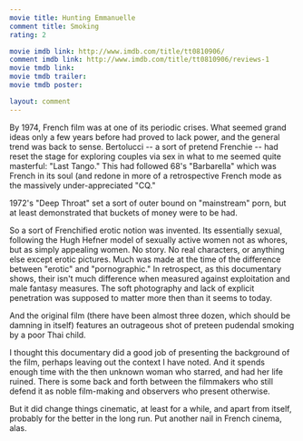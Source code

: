 ```yaml
---
movie title: Hunting Emmanuelle
comment title: Smoking
rating: 2

movie imdb link: http://www.imdb.com/title/tt0810906/
comment imdb link: http://www.imdb.com/title/tt0810906/reviews-1
movie tmdb link: 
movie tmdb trailer: 
movie tmdb poster: 

layout: comment
---
```


By 1974, French film was at one of its periodic crises. What seemed grand ideas only a few years before had proved to lack power, and the general trend was back to sense. Bertolucci -- a sort of pretend Frenchie -- had reset the stage for exploring couples via sex in what to me seemed quite masterful: "Last Tango." This had followed 68's "Barbarella" which was French in its soul (and redone in more of a retrospective French mode as the massively under-appreciated "CQ."

1972's "Deep Throat" set a sort of outer bound on "mainstream" porn, but at least demonstrated that buckets of money were to be had.

So a sort of Frenchified erotic notion was invented. Its essentially sexual, following the Hugh Hefner model of sexually active women not as whores, but as simply appealing women. No story. No real characters, or anything else except erotic pictures. Much was made at the time of the difference between "erotic" and "pornographic." In retrospect, as this documentary shows, their isn't much difference when measured against exploitation and male fantasy measures. The soft photography and lack of explicit penetration was supposed to matter more then than it seems to today.

And the original film (there have been almost three dozen, which should be damning in itself) features an outrageous shot of preteen pudendal smoking by a poor Thai child.

I thought this documentary did a good job of presenting the background of the film, perhaps leaving out the context I have noted. And it spends enough time with the then unknown woman who starred, and had her life ruined. There is some back and forth between the filmmakers who still defend it as noble film-making and observers who present otherwise.

But it did change things cinematic, at least for a while, and apart from itself, probably for the better in the long run. Put another nail in French cinema, alas.